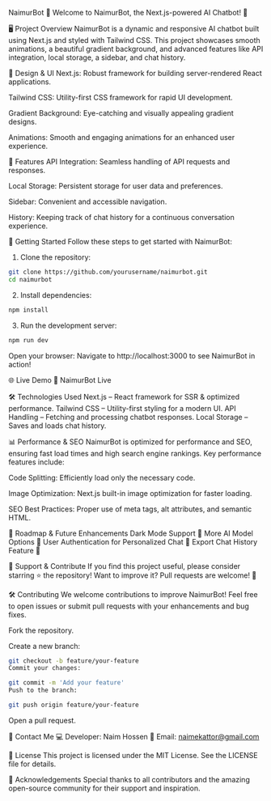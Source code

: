NaimurBot
🚀 Welcome to NaimurBot, the Next.js-powered AI Chatbot! 🚀

🖥️ Project Overview
NaimurBot is a dynamic and responsive AI chatbot built using Next.js and styled with Tailwind CSS. This project showcases smooth animations, a beautiful gradient background, and advanced features like API integration, local storage, a sidebar, and chat history.

🎨 Design & UI
Next.js: Robust framework for building server-rendered React applications.

Tailwind CSS: Utility-first CSS framework for rapid UI development.

Gradient Background: Eye-catching and visually appealing gradient designs.

Animations: Smooth and engaging animations for an enhanced user experience.

🔧 Features
API Integration: Seamless handling of API requests and responses.

Local Storage: Persistent storage for user data and preferences.

Sidebar: Convenient and accessible navigation.

History: Keeping track of chat history for a continuous conversation experience.

🚀 Getting Started
Follow these steps to get started with NaimurBot:

1. Clone the repository:

```bash
git clone https://github.com/yourusername/naimurbot.git
cd naimurbot
```

2. Install dependencies:

```bash
npm install
```

3. Run the development server:

```bash
npm run dev
```

Open your browser: Navigate to http://localhost:3000 to see NaimurBot in action!

🌐 Live Demo
🔗 NaimurBot Live

🛠️ Technologies Used
Next.js – React framework for SSR & optimized performance.
Tailwind CSS – Utility-first styling for a modern UI.
API Handling – Fetching and processing chatbot responses.
Local Storage – Saves and loads chat history.

📊 Performance & SEO
NaimurBot is optimized for performance and SEO, ensuring fast load times and high search engine rankings. Key performance features include:

Code Splitting: Efficiently load only the necessary code.

Image Optimization: Next.js built-in image optimization for faster loading.

SEO Best Practices: Proper use of meta tags, alt attributes, and semantic HTML.

📌 Roadmap & Future Enhancements
Dark Mode Support 🌙
More AI Model Options 🧠
User Authentication for Personalized Chat 🔐
Export Chat History Feature 📜

💙 Support & Contribute
If you find this project useful, please consider starring ⭐ the repository!
Want to improve it? Pull requests are welcome! 🎉

🛠️ Contributing
We welcome contributions to improve NaimurBot! Feel free to open issues or submit pull requests with your enhancements and bug fixes.

Fork the repository.

Create a new branch:

```bash
git checkout -b feature/your-feature
Commit your changes:
```

```bash
git commit -m 'Add your feature'
Push to the branch:
```

```bash
git push origin feature/your-feature
```

Open a pull request.

📩 Contact Me
💻 Developer: Naim Hossen
📧 Email: naimekattor@gmail.com

📜 License
This project is licensed under the MIT License. See the LICENSE file for details.

🧠 Acknowledgements
Special thanks to all contributors and the amazing open-source community for their support and inspiration.
